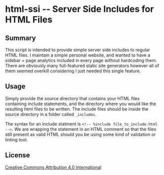 # html-ssi -- Server Side Includes for HTML Files

## Summary

This script is intended to provide simple server side includes to regular HTML files. I maintain a simple personal website, and wanted to have a sidebar + page analytics included in every page without hardcoding them. There are obviously many full-featured static site generators however all of them seemed overkill considering I just needed this single feature.

## Usage

Simply provide the source directory that contains your HTML files containing include statements, and the directory where you would like the resulting html files to be written. The include files should be inside the source directory in a folder called `_includes`.

The syntax for an include statment is `<!-- %include file_to_include.html -->`. We are wrapping the statement in an HTML comment so that the files still present as valid HTML should you be using some kind of validation or linting tool.

## License

[Creative Commons Attribution 4.0 International](https://creativecommons.org/licenses/by/4.0/deed.en)
